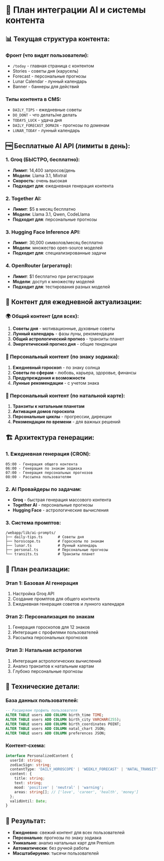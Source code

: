 # 🤖 План интеграции AI и системы контента

## 📊 **Текущая структура контента:**

### **Фронт (что видят пользователи):**
- `/today` - главная страница с контентом
- Stories - советы дня (карусель)
- Forecast - персональные прогнозы
- Lunar Calendar - лунный календарь
- Banner - баннеры для действий

### **Типы контента в CMS:**
- `DAILY_TIPS` - ежедневные советы
- `DO_DONT` - что делать/не делать
- `TODAYS_LUCK` - удача дня
- `DAILY_FORECAST_DOMAIN` - прогнозы по доменам
- `LUNAR_TODAY` - лунный календарь

## 🆓 **Бесплатные AI API (лимиты в день):**

### **1. Groq (БЫСТРО, бесплатно):**
- **Лимит**: 14,400 запросов/день
- **Модели**: Llama 3.1, Mixtral
- **Скорость**: очень высокая
- **Подходит для**: ежедневная генерация контента

### **2. Together AI:**
- **Лимит**: $5 в месяц бесплатно
- **Модели**: Llama 3.1, Qwen, CodeLlama
- **Подходит для**: персональные прогнозы

### **3. Hugging Face Inference API:**
- **Лимит**: 30,000 символов/месяц бесплатно
- **Модели**: множество open-source моделей
- **Подходит для**: специализированные задачи

### **4. OpenRouter (агрегатор):**
- **Лимит**: $1 бесплатно при регистрации
- **Модели**: доступ к множеству моделей
- **Подходит для**: тестирования разных моделей

## 🎯 **Контент для ежедневной актуализации:**

### **🌍 Общий контент (для всех):**
1. **Советы дня** - мотивационные, духовные советы
2. **Лунный календарь** - фазы луны, рекомендации
3. **Общий астрологический прогноз** - транзиты планет
4. **Энергетический прогноз дня** - общие тенденции

### **👤 Персональный контент (по знаку зодиака):**
1. **Ежедневный гороскоп** - по знаку солнца
2. **Советы по сферам** - любовь, карьера, здоровье, финансы
3. **Предупреждения и возможности**
4. **Лунные рекомендации** - с учетом знака

### **🎯 Персональный контент (по натальной карте):**
1. **Транзиты к натальным планетам**
2. **Активация домов гороскопа**
3. **Персональные циклы** - прогрессии, дирекции
4. **Рекомендации по времени** - для важных решений

## 🏗️ **Архитектура генерации:**

### **1. Ежедневная генерация (CRON):**
```
05:00 - Генерация общего контента
06:00 - Генерация по знакам зодиака  
07:00 - Генерация персональных прогнозов
08:00 - Рассылка пользователям
```

### **2. AI Провайдеры по задачам:**
- **Groq** - быстрая генерация массового контента
- **Together AI** - персональные прогнозы
- **Hugging Face** - астрологические вычисления

### **3. Система промптов:**
```
/webapp/lib/ai-prompts/
├── daily-tips.ts       # Советы дня
├── horoscope.ts        # Гороскопы по знакам  
├── lunar.ts            # Лунный календарь
├── personal.ts         # Персональные прогнозы
└── transits.ts         # Транзиты планет
```

## 📅 **План реализации:**

### **Этап 1: Базовая AI генерация**
1. Настройка Groq API
2. Создание промптов для общего контента
3. Ежедневная генерация советов и лунного календаря

### **Этап 2: Персонализация по знакам**
1. Генерация гороскопов для 12 знаков
2. Интеграция с профилями пользователей
3. Рассылка персональных прогнозов

### **Этап 3: Натальная астрология**
1. Интеграция астрологических вычислений
2. Анализ транзитов к натальным картам
3. Глубоко персональные прогнозы

## 🔧 **Технические детали:**

### **База данных пользователей:**
```sql
-- Расширяем профиль пользователя
ALTER TABLE users ADD COLUMN birth_time TIME;
ALTER TABLE users ADD COLUMN birth_city VARCHAR(255);
ALTER TABLE users ADD COLUMN birth_coordinates POINT;
ALTER TABLE users ADD COLUMN natal_chart JSON;
ALTER TABLE users ADD COLUMN preferences JSON;
```

### **Контент-схема:**
```typescript
interface PersonalizedContent {
  userId: string;
  zodiacSign: string;
  contentType: 'DAILY_HOROSCOPE' | 'WEEKLY_FORECAST' | 'NATAL_TRANSIT';
  content: {
    title: string;
    text: string;
    mood: 'positive' | 'neutral' | 'warning';
    areas: string[]; // ['love', 'career', 'health', 'money']
  };
  validUntil: Date;
}
```

## 🚀 **Результат:**
- **Ежедневно**: свежий контент для всех пользователей
- **Персонально**: прогнозы по знаку зодиака
- **Уникально**: анализ натальных карт для Premium
- **Автоматически**: без ручной работы
- **Масштабируемо**: тысячи пользователей

